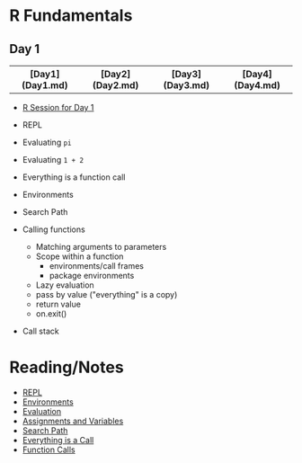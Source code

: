 # R Fundamentals

## Day 1


<center>
<div>
<table>
<tr>
<th>[Day1](Day1.md)</th><th>[Day2](Day2.md)</th><th>[Day3](Day3.md)</th><th>[Day4](Day4.md)</th>
</tr>
</table>
</div>
</center>

+ [R Session for Day 1](Day1.Rsession)

+ REPL
+ Evaluating `pi`
+ Evaluating `1 + 2`
+ Everything is a function call
+ Environments
+ Search Path
+ Calling functions
    + Matching arguments to parameters
	+ Scope within a function
	    + environments/call frames
		+ package environments
	+ Lazy evaluation
	+ pass by value	("everything" is a copy)
	+ return value
	+ on.exit()
+ Call stack


# Reading/Notes
+ [REPL](REPL.html)
+ [Environments](GlobalEnvironment.html)
+ [Evaluation](Computing3.html)
+ [Assignments and Variables](Variables.html)
+ [Search Path](SearchPath.html)
+ [Everything is a Call](EverythingIsACall.html)
+ [Function Calls](FunctionCalls.html)



